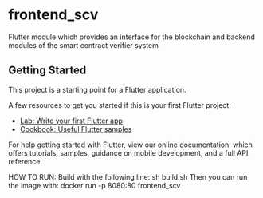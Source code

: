 # frontend_scv

Flutter module which provides an interface for the blockchain and backend modules of the smart contract verifier system

## Getting Started

This project is a starting point for a Flutter application.

A few resources to get you started if this is your first Flutter project:

- [Lab: Write your first Flutter app](https://flutter.dev/docs/get-started/codelab)
- [Cookbook: Useful Flutter samples](https://flutter.dev/docs/cookbook)

For help getting started with Flutter, view our
[online documentation](https://flutter.dev/docs), which offers tutorials,
samples, guidance on mobile development, and a full API reference.


HOW TO RUN:
Build with the following line:
     sh build.sh
Then you can run the image with:
    docker run -p 8080:80 frontend_scv
